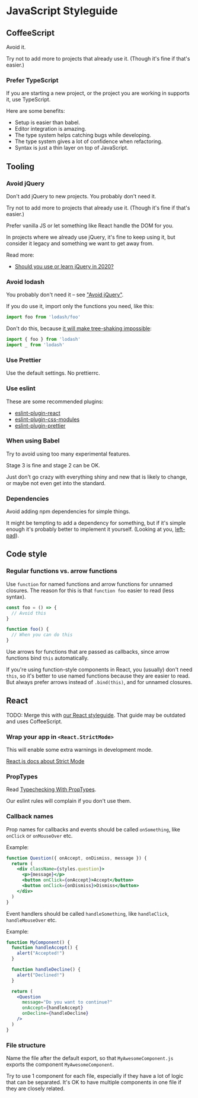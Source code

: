 # JavaScript Styleguide

## CoffeeScript

Avoid it.

Try not to add more to projects that already use it. (Though it's fine if that's easier.)

### Prefer TypeScript

If you are starting a new project, or the project you are
working in supports it, use TypeScript.

Here are some benefits:

* Setup is easier than babel.
* Editor integration is amazing.
* The type system helps catching bugs while developing.
* The type system gives a lot of confidence when refactoring.
* Syntax is just a thin layer on top of JavaScript.

## Tooling

### Avoid jQuery

Don't add jQuery to new projects. You probably don't need it.

Try not to add more to projects that already use it. (Though it's fine if that's easier.)

Prefer vanilla JS or let something like React handle the DOM for you.

In projects where we already use jQuery, it's fine to keep using it, but consider it legacy and something we want to get away from.

Read more:

- [Should you use or learn jQuery in 2020?](https://flaviocopes.com/jquery/)

### Avoid lodash

You probably don't need it – see ["Avoid jQuery"](#avoid-jquery).

If you do use it, import only the functions you need, like this:

``` javascript
import foo from 'lodash/foo'
```

Don't do this, because [it will make tree-shaking impossible](https://www.azavea.com/blog/2019/03/07/lessons-on-tree-shaking-lodash/):

``` javascript
import { foo } from 'lodash'
import _ from 'lodash'
```

### Use Prettier

Use the default settings. No prettierrc.

### Use eslint

These are some recommended plugins:

* [eslint-plugin-react](https://www.npmjs.com/package/eslint-plugin-react)
* [eslint-plugin-css-modules](https://www.npmjs.com/package/eslint-plugin-css-modules)
* [eslint-plugin-prettier](https://www.npmjs.com/package/eslint-plugin-prettier)

### When using Babel

Try to avoid using too many experimental features.

Stage 3 is fine and stage 2 can be OK.

Just don't go crazy with everything shiny and new that is likely to change, or maybe not even get into the standard.

### Dependencies

Avoid adding npm dependencies for simple things.

It might be tempting to add a dependency for something, but if it's simple enough it's probably better to implement it yourself. (Looking at you, [left-pad](https://qz.com/646467/how-one-programmer-broke-the-internet-by-deleting-a-tiny-piece-of-code/)).

## Code style

### Regular functions vs. arrow functions

Use `function` for named functions and arrow functions for unnamed closures.
The reason for this is that `function foo` easier to read (less syntax).

``` javascript
const foo = () => {
  // Avoid this
}

function foo() {
  // When you can do this
}
```

Use arrows for functions that are passed as callbacks, since arrow functions bind `this` automatically.

If you're using function-style components in React, you (usually) don't need `this`, so it's better to use named functions because they are easier to read. But always prefer arrows instead of `.bind(this)`, and for unnamed closures.

## React

TODO: Merge this with [our React styleguide](/styleguide/react). That guide may be outdated and uses CoffeeScript.

### Wrap your app in `<React.StrictMode>`

This will enable some extra warnings in development mode.

[React.js docs about Strict Mode](https://reactjs.org/docs/strict-mode.html)

### PropTypes

Read [Typechecking With PropTypes](https://reactjs.org/docs/typechecking-with-proptypes.html).

Our eslint rules will complain if you don't use them.

### Callback names

Prop names for callbacks and events should be called `onSomething`, like `onClick` or `onMouseOver` etc.

Example:

``` jsx
function Question({ onAccept, onDismiss, message }) {
  return (
    <div className={styles.question}>
      <p>{message}</p>
      <button onClick={onAccept}>Accept</button>
      <button onClick={onDismiss}>Dismiss</button>
    </div>
  )
}
```

Event handlers should be called `handleSomething`, like `handleClick`, `handleMouseOver` etc.

Example:

``` jsx
function MyComponent() {
  function handleAccept() {
    alert("Accepted!")
  }

  function handleDecline() {
    alert("Declined!")
  }

  return (
    <Question
      message="Do you want to continue?"
      onAccept={handleAccept}
      onDecline={handleDecline}
    />
  )
}
```

### File structure

Name the file after the default export, so that `MyAwesomeComponent.js` exports the component `MyAwesomeComponent`.

Try to use 1 component for each file, especially if they have a lot of logic that can be separated.
It's OK to have multiple components in one file if they are closely related.
